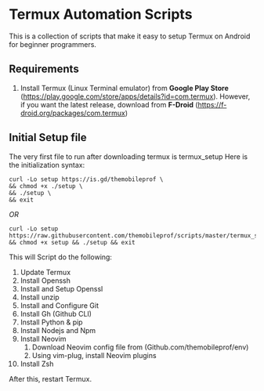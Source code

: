 # Termux Automation Scripts

This is a collection of scripts that make 
it easy to setup Termux on Android for 
beginner programmers.

## Requirements
1. Install Termux (Linux Terminal emulator) from **Google Play Store** 
(https://play.google.com/store/apps/details?id=com.termux).
However, if you want the latest release, download
from **F-Droid** (https://f-droid.org/packages/com.termux)

## Initial Setup file
The very first file to run after downloading 
termux is termux_setup
Here is the initialization syntax:
```
curl -Lo setup https://is.gd/themobileprof \
&& chmod +x ./setup \
&& ./setup \
&& exit
```
*OR*
```
curl -Lo setup https://raw.githubusercontent.com/themobileprof/scripts/master/termux_setup && chmod +x setup && ./setup && exit
```
This will Script do the following:
1. Update Termux
1. Install Openssh
1. Install and Setup Openssl
1. Install unzip
1. Install and Configure Git
1. Install Gh (Github CLI)
1. Install Python & pip
1. Install Nodejs and Npm
1. Install Neovim 
    1. Download Neovim config file from (Github.com/themobileprof/env)
    1. Using vim-plug, install Neovim plugins
1. Install Zsh

After this, restart Termux.
